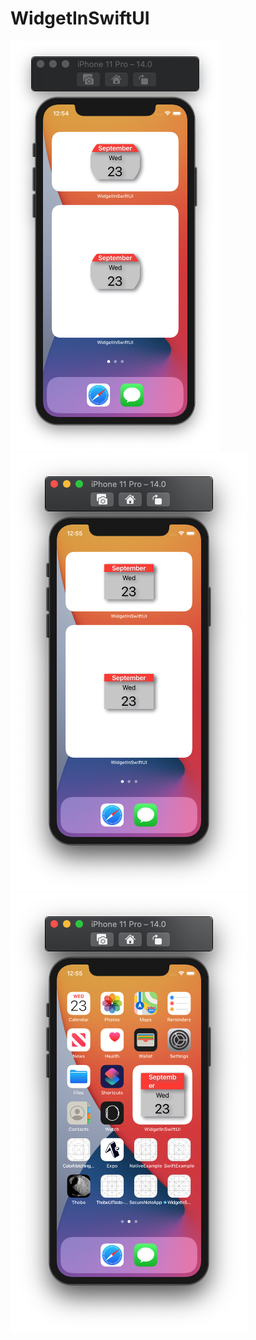 # WidgetInSwiftUI

![](https://github.com/ram4ik/WidgetInSwiftUI/blob/main/WidgetInSwiftUI/Assets.xcassets/Screenshot%202020-09-23%20at%2012.54.07.imageset/Screenshot%202020-09-23%20at%2012.54.07.png)
![](https://github.com/ram4ik/WidgetInSwiftUI/blob/main/WidgetInSwiftUI/Assets.xcassets/Screenshot%202020-09-23%20at%2012.55.13.imageset/Screenshot%202020-09-23%20at%2012.55.13.png)
![](https://github.com/ram4ik/WidgetInSwiftUI/blob/main/WidgetInSwiftUI/Assets.xcassets/Screenshot%202020-09-23%20at%2012.55.17.imageset/Screenshot%202020-09-23%20at%2012.55.17.png)


